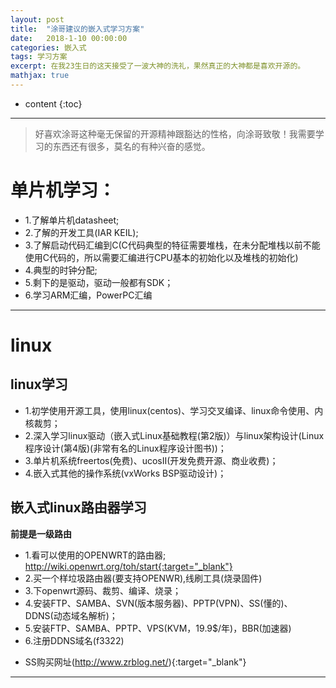 ```yaml
---
layout: post
title:  "涂哥建议的嵌入式学习方案"
date:   2018-1-10 00:00:00
categories: 嵌入式
tags: 学习方案
excerpt: 在我23生日的这天接受了一波大神的洗礼，果然真正的大神都是喜欢开源的。
mathjax: true
---
```

* content
{:toc}
---

> 好喜欢涂哥这种毫无保留的开源精神跟豁达的性格，向涂哥致敬！我需要学习的东西还有很多，莫名的有种兴奋的感觉。

# 单片机学习：

- 1.了解单片机datasheet;<br/>
- 2.了解的开发工具(IAR KEIL);<br/>
- 3.了解启动代码汇编到C(C代码典型的特征需要堆栈，在未分配堆栈以前不能使用C代码的，所以需要汇编进行CPU基本的初始化以及堆栈的初始化)<br/>
- 4.典型的时钟分配;<br/>
- 5.剩下的是驱动，驱动一般都有SDK；<br/>
- 6.学习ARM汇编，PowerPC汇编<br/>


---

# linux

## linux学习

- 1.初学使用开源工具，使用linux(centos)、学习交叉编译、linux命令使用、内核裁剪；<br/>
- 2.深入学习linux驱动（嵌入式Linux基础教程(第2版)）与linux架构设计(Linux程序设计(第4版)(非常有名的Linux程序设计图书))；<br/>
- 3.单片机系统freertos(免费)、ucosII(开发免费开源、商业收费)；<br/>
- 4.嵌入式其他的操作系统(vxWorks BSP驱动设计)；<br/>

## 嵌入式linux路由器学习

**前提是一级路由**

- 1.看可以使用的OPENWRT的路由器;<br/>
    http://wiki.openwrt.org/toh/start{:target="_blank"}
- 2.买一个样垃圾路由器(要支持OPENWR),线刷工具(烧录固件) <br/>
- 3.下openwrt源码、裁剪、编译、烧录；<br/>
- 4.安装FTP、SAMBA、SVN(版本服务器)、PPTP(VPN)、SS(懂的)、DDNS(动态域名解析)； <br/>
- 5.安装FTP、SAMBA、PPTP、VPS(KVM，19.9$/年)，BBR(加速器) <br/>
- 6.注册DDNS域名(f3322) <br/>

* SS购买网址(http://www.zrblog.net/){:target="_blank"}

---
